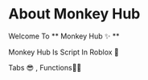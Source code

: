 # About Monkey Hub 

Welcome To ** Monkey Hub ✨ **

Monkey Hub Is Script In Roblox 👀

Tabs 😎 , Functions🐱‍👤

